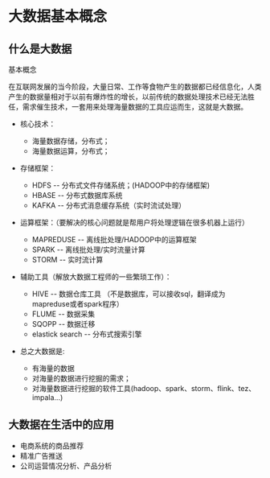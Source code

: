 # 大数据基本概念


## 什么是大数据

基本概念

在互联网发展的当今阶段，大量日常、工作等食物产生的数据都已经信息化，人类产生的数据量相对于以前有爆炸性的增长，以前传统的数据处理技术已经无法胜任，需求催生技术，一套用来处理海量数据的工具应运而生，这就是大数据。


* 核心技术：
  * 海量数据存储，分布式；
  * 海量数据运算，分布式；

* 存储框架： 
  * HDFS -- 分布式文件存储系统；(HADOOP中的存储框架)
  * HBASE -- 分布式数据库系统
  * KAFKA -- 分布式消息缓存系统（实时流试处理）
  
* 运算框架：（要解决的核心问题就是帮用户将处理逻辑在很多机器上运行）
  * MAPREDUSE -- 离线批处理/HADOOP中的运算框架
  * SPARK     -- 离线批处理/实时流量计算
  * STORM     -- 实时流计算 

* 辅助工具（解放大数据工程师的一些繁琐工作）：
  * HIVE  -- 数据仓库工具 （不是数据库，可以接收sql，翻译成为mapreduse或者spark程序）
  * FLUME -- 数据采集
  * SQOPP -- 数据迁移
  * elastick search -- 分布式搜索引擎

* 总之大数据是: 
  * 有海量的数据
  * 对海量的数据进行挖掘的需求；
  * 对海量数据进行挖掘的软件工具(hadoop、spark、storm、flink、tez、impala...)


## 大数据在生活中的应用

* 电商系统的商品推荐
* 精准广告推送
* 公司运营情况分析、产品分析





